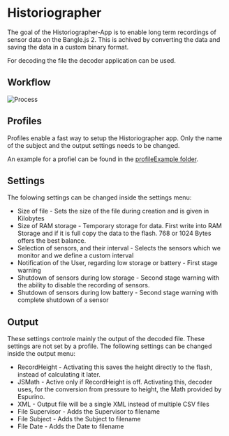 # Historiographer
The goal of the Historiographer-App is to enable long term recordings of sensor data on the Bangle.js 2. This is achived by converting the data and saving the data in a custom binary format.

For decoding the file the decoder application can be used.

## Workflow
![Process](https://github.com/Michael-Brilka/BangleApps/assets/33370237/b63d7932-ecb6-4e6d-a4a1-4668833ebbf3)


## Profiles
Profiles enable a fast way to setup the Historiographer app. 
Only the name of the subject and the output settings needs to be changed.

An example for a profiel can be found in the [profileExample folder](https://github.com/Michael-Brilka/BangleApps/tree/master/apps/historiographer/profileExample).

## Settings 
The folowing settings can be changed inside the settings menu:

* Size of file - Sets the size of the file during creation and is given in Kilobytes
* Size of RAM storage - Temporary storage for data. First write into RAM Storage and if it is full copy the data to the flash. 768 or 1024 Bytes offers the best balance. 
* Selection of sensors, and their interval - Selects the sensors which we monitor and we define a custom interval
* Notification of the User, regarding low storage or battery - First stage warning
* Shutdown of sensors during low storage - Second stage warning with the ability to disable the recording of sensors.
* Shutdown of sensors during low battery - Second stage warning with complete shutdown of a sensor

## Output
These settings controle mainly the output of the decoded file. These settings are not set by a profile. The following settings can be changed inside the output menu: 

* RecordHeight - Activating this saves the height directly to the flash, instead of calculating it later.
* JSMath - Active only if RecordHeight is off. Activating this, decoder uses, for the conversion from pressure to height, the Math provided by Espurino.
* XML - Output file will be a single XML instead of multiple CSV files
* File Supervisor - Adds the Supervisor to filename
* File Subject - Adds the Subject to filename
* File Date   - Adds the Date to filename
